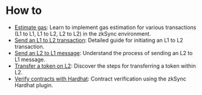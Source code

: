 # How to

- [Estimate gas](./estimate-gas.md): Learn to implement gas estimation for various transactions (L1 to L1, L1 to L2, L2 to L2) in the zkSync environment.
- [Send an L1 to L2 transaction](./send-transaction-l1-l2.md): Detailed guide for initiating an L1 to L2 transaction.
- [Send an L2 to L1 message](./send-message-l2-l1.md): Understand the process of sending an L2 to L1 message.
- [Transfer a token on L2](./transfer-token-l2.md): Discover the steps for transferring a token within L2.
- [Verify contracts with Hardhat](./verify-contracts.md): Contract verification using the zkSync Hardhat plugin.
